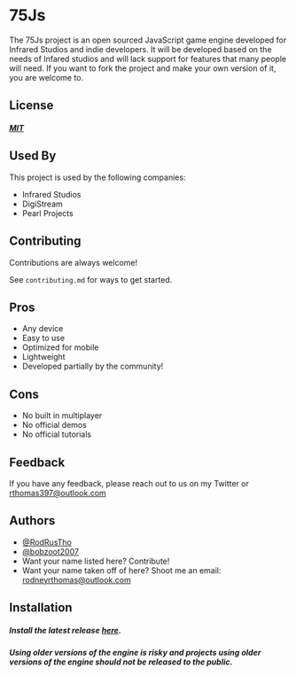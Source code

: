 
# 75Js

The 75Js project is an open sourced JavaScript game engine developed for Infrared Studios and indie developers. It will be developed based on the needs of Infared studios and will lack support for features that many people will need. If you want to fork the project and make your own version of it, you are welcome to.


## License

##### [MIT](https://choosealicense.com/licenses/mit/)
## Used By

This project is used by the following companies:

- Infrared Studios
- DigiStream
- Pearl Projects


## Contributing

Contributions are always welcome!

See `contributing.md` for ways to get started.
## Pros

- Any device
- Easy to use
- Optimized for mobile
- Lightweight
- Developed partially by the community!

## Cons

- No built in multiplayer
- No official demos
- No official tutorials
## Feedback

If you have any feedback, please reach out to us on my Twitter or rthomas397@outlook.com


## Authors

- [@RodRusTho](https://www.github.com/RodRusTho)
- [@bobzoot2007](https://github.com/bobzoot2007)
- Want your name listed here? Contribute!
- Want your name taken off of here? Shoot me an email: rodneyrthomas@outlook.com
## Installation

##### Install the latest release [here](https://github.com/RodRusTho/75js/releases).
##### Using older versions of the engine is risky and projects using older versions of the engine should not be released to the public.
